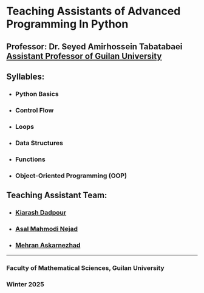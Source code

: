 # Teaching Assistants of Advanced Programming In Python 
## Professor: Dr. Seyed Amirhossein Tabatabaei [Assistant Professor of Guilan University](https://scholar.google.com/citations?hl=en&user=HEBT11YAAAAJ&view_op=list_works&sortby=pubdate)
## Syllables:  
- ###   Python Basics
- ###   Control Flow
- ###   Loops
- ###   Data Structures
- ###   Functions
- ###   Object-Oriented Programming (OOP)

## Teaching Assistant Team: 
- ### [Kiarash Dadpour](https://www.linkedin.com/in/kiarash-dadpour-734283300/)
- ### [Asal Mahmodi Nejad](https://www.linkedin.com/in/asal-mahmodi-65008b353/)
- ### [Mehran Askarnezhad](https://www.linkedin.com/in/mehran-askarnezhad/)


---
### Faculty of Mathematical Sciences, Guilan University 
### Winter 2025
